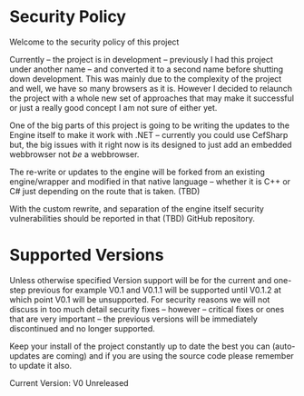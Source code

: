 # Security Policy
Welcome to the security policy of this project

Currently – the project is in development – previously I had this project under another name – and converted it to a second name before shutting down development. 
This was mainly due to the complexity of the project and well, we have so many browsers as it is. 
However I decided to relaunch the project with a whole new set of approaches that may make it successful or just a really good concept I am not sure of either yet. 

One of the big parts of this project is going to be writing the updates to the Engine itself to make it work with .NET – currently you could use CefSharp but, the big issues with it right now is its designed to just add an embedded webbrowser not *be* a webbrowser. 

The re-write or updates to the engine will be forked from an existing engine/wrapper and modified in that native language – whether it is C++ or C# just depending on the route that is taken. (TBD) 

With the custom rewrite, and separation of the engine itself security vulnerabilities should be reported in that (TBD) GitHub repository. 

# Supported Versions
Unless otherwise specified Version support will be for the current and one-step previous for example V0.1 and V0.1.1 will be supported until V0.1.2 at which point V0.1 will be unsupported. For security reasons we will not discuss in too much detail security fixes – however – critical fixes or ones that are very important – the previous versions will be immediately discontinued and no longer supported. 

Keep your install of the project constantly up to date the best you can (auto-updates are coming) and if you are using the source code please remember to update it also. 

Current Version: V0 Unreleased

